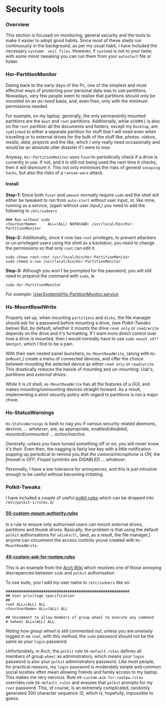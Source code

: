 # Security tools

### Overview
This section is focused on monitoring, general security and the tools to make it easier to adopt good habits. Since most of these shells run continuously in the background, as per my usual habit, I have included the necessary `systemd  unit files`. However, if `systemd` is not to your taste, with some minor tweaking you can run them from your `autostart` file or folder.

### Hsr-PartitionMonitor
Dating back to the early days of the Pc, one of the simplest and most effective ways of protecting your personal data was to use partitions. Nowadays, very few people seem to realise that partitions should only be mounted on an *as-need* basis, and, even then, only with the minimum permissions needed.

For example, on my laptop, generally, the only permanently mounted partitions are the `boot` and `root` partitions. Additionally, while `${HOME}` is also on the `root` partition all the documents and folders, except my `Desktop`, are `symlinked` to either a separate partition for stuff that I will need even when travelling or to external drives for the bulk of the stuff like: *photos*. *videos*, *media*, *data*, *projects* and the *like*, which I only really need occasionally and would be an absolute utter disaster if I were to lose.

Anyway, `Hsr-PartitionMonitor` uses `fuser`to periodically check if a drive is currently in use. If not, and it is still not being used the next time it checks, then it will dismount it. This not only minimises the risks of general `snooping hacks`, but also the risks of a `ransom-ware` attack.

#### Install
**Step-1:** Since both `fuser` and `umount` normally require `sudo` and the shell will either be tweaked to run from `auto-start` without user input, or, like mine, running as a service, (again without user input,) you need to add the following to `/etc/sudoers`

```
### Run without sudo
<YourUserName>     ALL=(ALL) NOPASSWD: /usr/local/bin/Hsr-PartitionMonitor
```

**Step-2:** Additionally, since it now has `root` privileges, to prevent attackers or un-privileged users using the shell as a backdoor, you need to change the permissions so that only `root` can edit it.

```
sudo chown root:root /usr/local/bin/Hsr-PartitionMonitor
sudo chmod o-rwx /usr/local/bin/Hsr-PartitionMonitor
```

**Step-3:** Although you won't be prompted for the password, you will still need to prepend the command with `sudo`, ie

```
sudo Hsr-PartitionMonitor
```
*For example:* [UserSystemd/Hs-PartitionMonitor.service](UserSystemd/Hs-PartitionMonitor.service)


### Hs-MountReadWrite
Properly set up, when mounting `partitions` and `disks`, the file manager should ask for a password before mounting a drive, (see *Polkit-Tweaks* below) But, by default, whether it mounts the drive `read only` or `read/write` depends on the drive and it's formatting. If I want more direct control over how a drive is mounted, then I would normally have to use `sudo mount sd?? $mntpnt`, which I find to be a pain.

With their own nested panel launchers, `Hs-MountReadWrite`, (along with `Hs-UnMount`,) create a menu of connected devices, and offer the choice between mounting the selected device as either `read only` or `read/write`. This drastically reduces the hassle of mounting and un-mounting: *Usb's*, *partitions* and *external drives*.

While it is *cli* shell, `Hs-MountReadWrite` has all the features of a *GUI*, and makes mounting/unmounting devices straight forward. As a result, implementing a strict security policy with regard to partitions is not a major chore.


### Hs-StatusWarnings
`Hs-StatusWarnings` is bash to nag you if various security related *daemons*, *devices*, ... *whatever*, are, as appropriate, *enabled/disabled*, *mounted/unmounted* ... *active/inactive*.

Generally, unless you have turned something off or on, you will never know it's their. Even then, the nagging is fairly low key with a little notification popping up periodical to remind you that *the camera/microphone is ON*; *the firewall is OFF*; *Firejail symlinks are DISABLED* ... *whatever*.

Personally, I have a low tolerance for annoyances, and this is just intrusive enough to be useful without becoming irritating.


### Polkit-Tweaks
I have included a couple of useful [polkit rules](EtcPolkitRules.d) which can be dropped into `/etc/polkit-1/rules.d/`

#### [50-custom-mount-authority.rules](EtcPolkitRules.d/50-custom-mount-authority.rules)
Is a rule to ensure only authorised users can mount *external drives*, *partitions* and *thumb drives*. Basically, the problem is that using the default `polkit` authorisations for `udisksctl`, (and, as a result, the file manager,) anyone can circumvent the access controls youve created with `Hs-MountReadWrite`.

#### [49-custom-ask-for-rootpw.rules](EtcPolkitRules.d/49-custom-ask-for-rootpw.rules)
This is an example from the [Arch Wiki](https://wiki.archlinux.org/index.php/Polkit#Administrator_identities) which resolves one of those annoying discrepancies between `sudo` and `polkit` authorisation.

To use sudo, you I add my user name to `/etc/sudoers` like so:
```
########################################################
## User privilege specification
##
root ALL=(ALL) ALL
<YourUserName> ALL=(ALL) ALL

## Uncomment to allow members of group wheel to execute any command
# %wheel ALL=(ALL) ALL
```
*Noting how group wheel is still commented out*, unless you are *unwisely* logged in as `root`, with this method, the `sudo` password should not be the same as your `login` password.

Unfortunately, in Arch, the `polkit` rule `50-default.rules` defines all members of group `wheel` as administrators, which means your `login` password is also your `polkit` administrators password. Like most people, for practical reasons, my `login` password is moderately simple and common social niceties often mean allowing friends and family access to my laptop. This makes me very nervous. Rule `49-custom-ask-for-rootpw.rules` overrides rule `50-default.rules` and ensures that `polkit` prompts for my `root` password. This, of course, is an extremely complicated, randomly generated 300 character sequence :D, which is, hopefully, impossible to guess.
